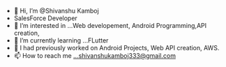- 👋 Hi, I’m @Shivanshu Kamboj
- SalesForce Developer
- 👀 I’m interested in ...Web developement, Android Programming,API creation,
- 🌱 I’m currently learning ...FLutter
- 💞️ I had previously worked on Android Projects, Web API creation, AWS.
- 📫 How to reach me ...shivanshukamboj333@gmail.com

<!---
Shivanshu261999/Shivanshu261999 is a ✨ special ✨ repository because its `README.md` (this file) appears on your GitHub profile.
You can click the Preview link to take a look at your changes.
--->

